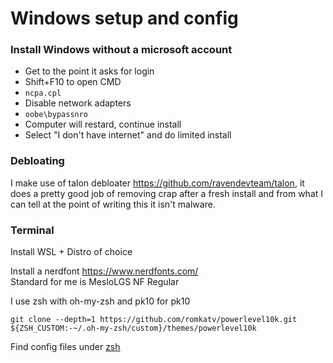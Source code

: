 # Windows setup and config

### Install Windows without a microsoft account
- Get to the point it asks for login
- Shift+F10 to open CMD
- `ncpa.cpl`
- Disable network adapters
- `oobe\bypassnro`
- Computer will restard, continue install
- Select "I don't have internet" and do limited install

### Debloating
I make use of talon debloater https://github.com/ravendevteam/talon, it does a pretty good job of removing crap after a fresh install and from what I can tell at the point of writing this it isn't malware.


### Terminal
Install WSL + Distro of choice

Install a nerdfont https://www.nerdfonts.com/ \
Standard for me is MesloLGS NF Regular

I use zsh with oh-my-zsh and pk10 
for pk10
```shell
git clone --depth=1 https://github.com/romkatv/powerlevel10k.git ${ZSH_CUSTOM:-~/.oh-my-zsh/custom}/themes/powerlevel10k
```
Find config files under [zsh](../zsh/)